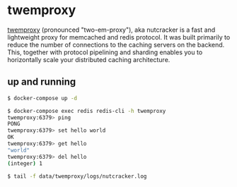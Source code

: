 twemproxy
=========

[twemproxy][1] (pronounced "two-em-proxy"), aka nutcracker is a fast and
lightweight proxy for memcached and redis protocol. It was built primarily to
reduce the number of connections to the caching servers on the backend. This,
together with protocol pipelining and sharding enables you to horizontally
scale your distributed caching architecture.

## up and running

```bash
$ docker-compose up -d

$ docker-compose exec redis redis-cli -h twemproxy
twemproxy:6379> ping
PONG
twemproxy:6379> set hello world
OK
twemproxy:6379> get hello
"world"
twemproxy:6379> del hello
(integer) 1

$ tail -f data/twemproxy/logs/nutcracker.log
```

[1]: https://github.com/twitter/twemproxy
